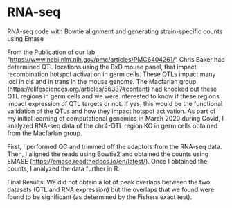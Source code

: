# RNA-seq
RNA-seq code with Bowtie alignment and generating strain-specific counts using Emase

From the Publication of our lab "https://www.ncbi.nlm.nih.gov/pmc/articles/PMC6404261/" Chris Baker had determined QTL locations using the BxD mouse panel, that impact recombination hotspot activation in germ cells. These QTLs impact many loci in cis and in trans in the mouse genome. 
The Macfarlan group (https://elifesciences.org/articles/56337#content) had knocked out these QTL regions in germ cells and we were interested to know if these regions impact expression of QTL targets or not. If yes, this would be the functional validation of the QTLs and how they impact hotspot activation. 
As part of my initial learning of computational genomics in March 2020 during Covid, I analyzed RNA-seq data of the chr4-QTL region KO in germ cells obtained from the Macfarlan group. 

First, I performed QC and trimmed off the adaptors from the RNA-seq data. Then, I aligned the reads using Bowtie2 and obtained the counts using EMASE (https://emase.readthedocs.io/en/latest/). Once I obtained the counts, I analyzed the data further in R. 

Final Results: We did not obtain a lot of peak overlaps between the two datasets (QTL and RNA expression) but the overlaps that we found were found to be significant (as determined by the Fishers exact test). 
